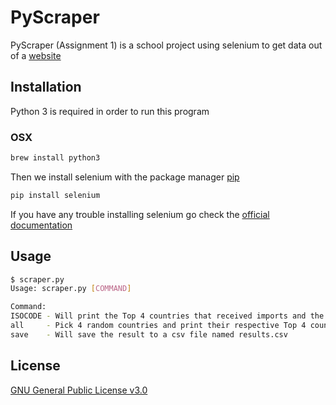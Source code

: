# PyScraper

PyScraper (Assignment 1) is a school project using selenium to get data out of a [website](https://wits.worldbank.org/CountryProfile/en/Country/FRA/Year/2017/TradeFlow/Export/Partner/by-country/Product/Total)

## Installation

Python 3 is required in order to run this program

### OSX

```bash
brew install python3
```

Then we install selenium with the package manager [pip](https://pip.pypa.io/en/stable/)
```bash
pip install selenium
```

If you have any trouble installing selenium go check the [official documentation](https://selenium-python.readthedocs.io/installation.html)

## Usage

```bash
$ scraper.py
Usage: scraper.py [COMMAND]

Command:
ISOCODE - Will print the Top 4 countries that received imports and the import amount in 2017 from the country ISOCODE
all     - Pick 4 random countries and print their respective Top 4 countries that received imports and the import amount in 2017
save    - Will save the result to a csv file named results.csv
```

## License

[GNU General Public License v3.0](https://www.gnu.org/licenses/gpl-3.0.en.html)